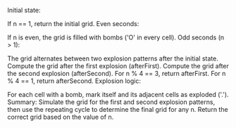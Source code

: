 Initial state:

If n == 1, return the initial grid.
Even seconds:

If n is even, the grid is filled with bombs ('O' in every cell).
Odd seconds (n > 1):

The grid alternates between two explosion patterns after the initial state.
Compute the grid after the first explosion (afterFirst).
Compute the grid after the second explosion (afterSecond).
For n % 4 == 3, return afterFirst.
For n % 4 == 1, return afterSecond.
Explosion logic:

For each cell with a bomb, mark itself and its adjacent cells as exploded ('.').
Summary:
Simulate the grid for the first and second explosion patterns, then use the repeating cycle to determine the final grid for any n.
Return the correct grid based on the value of n.